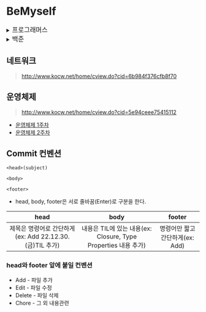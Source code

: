 # BeMyself

<details><summary><big>프로그래머스</big></summary>

#### Lv1
- [옹알이 (2)](https://github.com/fatherLeon/BeMyself/tree/main/알고리즘/Programmers/옹알이%20(2))
- [둘만의 암호](https://github.com/fatherLeon/BeMyself/blob/main/알고리즘/Programmers/둘만의%20암호.playground/Contents.swift)
- [카드 뭉치](https://leonfather.tistory.com/25)
- [바탕화면 정리]()

#### Lv2
- [귤 고르기](https://github.com/fatherLeon/BeMyself/tree/main/알고리즘/Programmers/귤%20고르기)
- [롤케이크 자르기](https://github.com/fatherLeon/BeMyself/tree/main/알고리즘/Programmers/롤케이크%20자르기)
- [할인 행사](https://github.com/fatherLeon/BeMyself/tree/main/알고리즘/Programmers/할인%20행사)
- [피로도](https://github.com/fatherLeon/BeMyself/tree/main/알고리즘/Programmers/피로도)

</details>

<details><summary><big>백준</big></summary>

- [백준1021 - 회전하는 큐](https://leonfather.tistory.com/2)
- [백준1158 - 요세푸스 문제](https://leonfather.tistory.com/3)
- [백준2346 - 풍선 터뜨리기](https://leonfather.tistory.com/4)
- [백준17829 - 222-풀링](https://leonfather.tistory.com/8)

</details>

## 네트워크
> http://www.kocw.net/home/cview.do?cid=6b984f376cfb8f70

## 운영체제
> http://www.kocw.net/home/cview.do?cid=5e94ceee75415112

- [운영체제 1주차](https://github.com/fatherLeon/BeMyself/blob/main/운영체제/운영체제%201주차%20-%20운영체제%20개요.md)
- [운영체제 2주차](https://github.com/fatherLeon/BeMyself/blob/main/운영체제/2주차%20-%20운영체제%20역사%2C%20프로세스.md)


## Commit 컨벤션
```
<head>(subject)

<body>

<footer>
```
* head, body, footer은 서로 줄바꿈(Enter)로 구분을 한다.

|head|body|footer|
| :-----: | :-----: | :-----: |
| 제목은 명령어로 간단하게(ex: Add 22.12.30.(금)TIL 추가) | 내용은 TIL에 있는 내용(ex: Closure, Type Properties 내용 추가) | 명령어만 짧고 간단하게(ex: Add) |

### head와 footer 앞에 붙일 컨벤션
* Add - 파일 추가
* Edit - 파일 수정
* Delete - 파일 삭제
* Chore - 그 외 내용관련 
